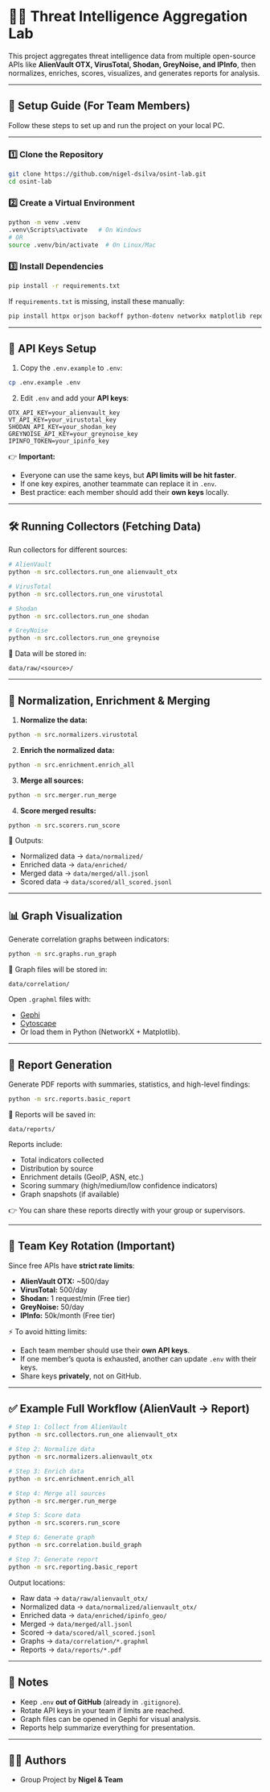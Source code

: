 
# 🕵️‍♂️ Threat Intelligence Aggregation Lab

This project aggregates threat intelligence data from multiple open-source APIs like **AlienVault OTX, VirusTotal, Shodan, GreyNoise, and IPInfo**, then normalizes, enriches, scores, visualizes, and generates reports for analysis.

---

## 🚀 Setup Guide (For Team Members)

Follow these steps to set up and run the project on your local PC.

---

### 1️⃣ Clone the Repository
```bash
git clone https://github.com/nigel-dsilva/osint-lab.git
cd osint-lab
````

### 2️⃣ Create a Virtual Environment

```bash
python -m venv .venv
.venv\Scripts\activate   # On Windows
# OR
source .venv/bin/activate  # On Linux/Mac
```

### 3️⃣ Install Dependencies

```bash
pip install -r requirements.txt
```

If `requirements.txt` is missing, install these manually:

```bash
pip install httpx orjson backoff python-dotenv networkx matplotlib reportlab
```

---

## 🔑 API Keys Setup

1. Copy the `.env.example` to `.env`:

```bash
cp .env.example .env
```

2. Edit `.env` and add your **API keys**:

```
OTX_API_KEY=your_alienvault_key
VT_API_KEY=your_virustotal_key
SHODAN_API_KEY=your_shodan_key
GREYNOISE_API_KEY=your_greynoise_key
IPINFO_TOKEN=your_ipinfo_key
```

👉 **Important:**

* Everyone can use the same keys, but **API limits will be hit faster**.
* If one key expires, another teammate can replace it in `.env`.
* Best practice: each member should add their **own keys** locally.

---

## 🛠 Running Collectors (Fetching Data)

Run collectors for different sources:

```bash
# AlienVault
python -m src.collectors.run_one alienvault_otx

# VirusTotal
python -m src.collectors.run_one virustotal

# Shodan
python -m src.collectors.run_one shodan

# GreyNoise
python -m src.collectors.run_one greynoise
```

📂 Data will be stored in:

```
data/raw/<source>/
```

---

## 🔄 Normalization, Enrichment & Merging
1. **Normalize the data:**

```bash
python -m src.normalizers.virustotal
```   

2. **Enrich the normalized data:**

```bash
python -m src.enrichment.enrich_all
```

3. **Merge all sources:**

```bash
python -m src.merger.run_merge
```

4. **Score merged results:**

```bash
python -m src.scorers.run_score
```

📂 Outputs:

* Normalized data → `data/normalized/`
* Enriched data → `data/enriched/`
* Merged data → `data/merged/all.jsonl`
* Scored data → `data/scored/all_scored.jsonl`

---

## 📊 Graph Visualization

Generate correlation graphs between indicators:

```bash
python -m src.graphs.run_graph
```

📂 Graph files will be stored in:

```
data/correlation/
```

Open `.graphml` files with:

* [Gephi](https://gephi.org/)
* [Cytoscape](https://cytoscape.org/)
* Or load them in Python (NetworkX + Matplotlib).

---

## 📑 Report Generation

Generate PDF reports with summaries, statistics, and high-level findings:

```bash
python -m src.reports.basic_report
```

📂 Reports will be saved in:

```
data/reports/
```

Reports include:

* Total indicators collected
* Distribution by source
* Enrichment details (GeoIP, ASN, etc.)
* Scoring summary (high/medium/low confidence indicators)
* Graph snapshots (if available)

👉 You can share these reports directly with your group or supervisors.

---

## 👥 Team Key Rotation (Important)

Since free APIs have **strict rate limits**:

* **AlienVault OTX:** ~500/day
* **VirusTotal:** 500/day
* **Shodan:** 1 request/min (Free tier)
* **GreyNoise:** 50/day
* **IPInfo:** 50k/month (Free tier)

⚡️ To avoid hitting limits:

* Each team member should use their **own API keys**.
* If one member’s quota is exhausted, another can update `.env` with their keys.
* Share keys **privately**, not on GitHub.

---

## ✅ Example Full Workflow (AlienVault → Report)

```bash
# Step 1: Collect from AlienVault
python -m src.collectors.run_one alienvault_otx

# Step 2: Normalize data
python -m src.normalizers.alienvault_otx

# Step 3: Enrich data
python -m src.enrichment.enrich_all

# Step 4: Merge all sources
python -m src.merger.run_merge

# Step 5: Score data
python -m src.scorers.run_score

# Step 6: Generate graph
python -m src.correlation.build_graph

# Step 7: Generate report
python -m src.reporting.basic_report
```

Output locations:

* Raw data → `data/raw/alienvault_otx/`
* Normalized data → `data/normalized/alienvault_otx/`
* Enriched data → `data/enriched/ipinfo_geo/`
* Merged → `data/merged/all.jsonl`
* Scored → `data/scored/all_scored.jsonl`
* Graphs → `data/correlation/*.graphml`
* Reports → `data/reports/*.pdf`

---

## 📌 Notes

* Keep `.env` **out of GitHub** (already in `.gitignore`).
* Rotate API keys in your team if limits are reached.
* Graph files can be opened in Gephi for visual analysis.
* Reports help summarize everything for presentation.

---

## 👨‍💻 Authors

* Group Project by **Nigel & Team**

